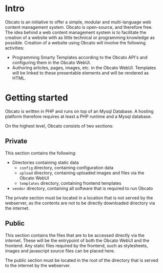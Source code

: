 # Intro
Obcato is an initiative to offer a simple, modular and multi-language web content management system. Obcato is open-source, and therefore free. The idea behind a web content management system is to facilitate the creation of a website with as little technical or programming knowledge as possible. Creation of a website using Obcato will involve the following activities:

* Programming Smarty Templates according to the Obcato API's and configuring them in the Obcato WebUI.
* Authoring articles, pages, images, etc. in the Obcato WebUI. Templates will be linked to these presentable elements and will be rendered as HTML.

# Getting started
Obcato is written in PHP and runs on top of an Mysql Database. A hosting platform therefore requires at least a PHP runtime and a Mysql database.

On the highest level, Obcato consists of two sections:

## Private

This section contains the following:
* Directories containing static data
  * `config` directory, containing configuration data
  * `upload` directory, containing uploaded images and files via the Obcato WebUI
  * `templates` directory, containing frontend templates
* `vendor` directory, containing all software that is required to run Obcato

The private section must be located in a location that is not served by the webserver, as the contents are not to be directly downloaded directory via the internet.

## Public

This section contains the files that are to be accessed directly via the internet. These will be the entrypoint of both the Obcato WebUI and the frontend. Any static files required by the frontend, such as stylesheets, images and javascript source files can be placed here.

The public section must be located in the root of the directory that is served to the internet by the webserver.
